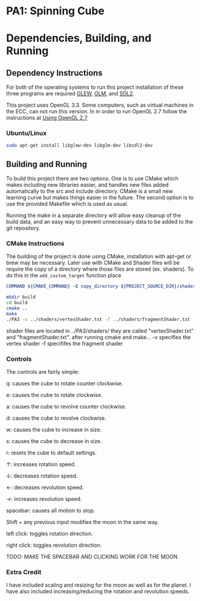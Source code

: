 # PA1: Spinning Cube

# Dependencies, Building, and Running

## Dependency Instructions
For both of the operating systems to run this project installation of these three programs are required [GLEW](http://glew.sourceforge.net/), [GLM](http://glm.g-truc.net/0.9.7/index.html), and [SDL2](https://wiki.libsdl.org/Tutorials).

This project uses OpenGL 3.3. Some computers, such as virtual machines in the ECC, can not run this version. In in order to run OpenGL 2.7 follow the instructions at [Using OpenGL 2.7](https://github.com/HPC-Vis/computer-graphics/wiki/Using-OpenGL-2.7)

### Ubuntu/Linux
```bash
sudo apt-get install libglew-dev libglm-dev libsdl2-dev
```

## Building and Running
To build this project there are two options. One is to use CMake which makes including new libraries easier, and handles new files added automatically to the src and include directory. CMake is a small new learning curve but makes things easier in the future.
The second option is to use the provided Makefile which is used as usual.

Running the make in a separate directory will allow easy cleanup of the build data, and an easy way to prevent unnecessary data to be added to the git repository.  

### CMake Instructions
The building of the project is done using CMake, installation with apt-get or brew may be necessary. Later use with CMake and Shader files will be require the copy of a directory where those files are stored (ex. shaders). To do this in the ```add_custom_target``` function place 
```cmake
COMMAND ${CMAKE_COMMAND} -E copy_directory ${PROJECT_SOURCE_DIR}/shaders/ ${CMAKE_CURRENT_BINARY_DIR}/shaders
```

```bash
mkdir build
cd build
cmake ..
make
./PA3 -v ../shaders/vertexShader.txt -f ../shaders/fragmentShader.txt
```
shader files are located in ../PA3/shaders/ they are called "vertexShader.txt" and "fragmentShader.txt".
after running cmake and make...
-v specifies the vertex shader
-f specififes the fragment shader



### Controls

The controls are fairly simple:

q: causes the cube to rotate counter clockwise.

e: causes the cube to rotate clockwise.

a: causes the cube to revolve counter clockwise.

d: causes the cube to revolve clockwise.

w: causes the cube to increase in size.

s: causes the cube to decrease in size.

r: resets the cube to default settings.

↑: increases rotation speed.

↓: decreases rotation speed.

←: decreases revolution speed.

→: increases revolution speed.

spacebar: causes all motion to stop.

Shift + any previous input modifies the moon in the same way.

left click: toggles rotation direction.

right click: toggles revolution direction.

TODO: MAKE THE SPACEBAR AND CLICKING WORK FOR THE MOON



### Extra Credit

I have included scaling and resizing for the moon as well as for the planet. I have also included increasing/reducing the rotation and revolution speeds.